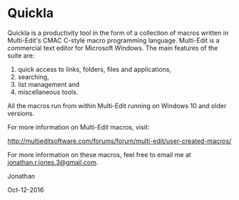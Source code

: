 # Quickla 

Quickla is a productivity tool in the form of a collection of macros written in Multi-Edit's 
CMAC C-style macro programming language. Multi-Edit is a commercial text editor for Microsoft 
Windows. The main features of the suite are:

1. quick access to links, folders, files and applications,
2. searching,
2. list management and
3. miscellaneous tools.

All the macros run from within Multi-Edit running on Windows 10 and older versions.


For more information on Multi-Edit macros, visit:

http://multieditsoftware.com/forums/forum/multi-edit/user-created-macros/


For more information on these macros, feel free to email me at jonathan.r.jones.3@gmail.com.


Jonathan

Oct-12-2016
